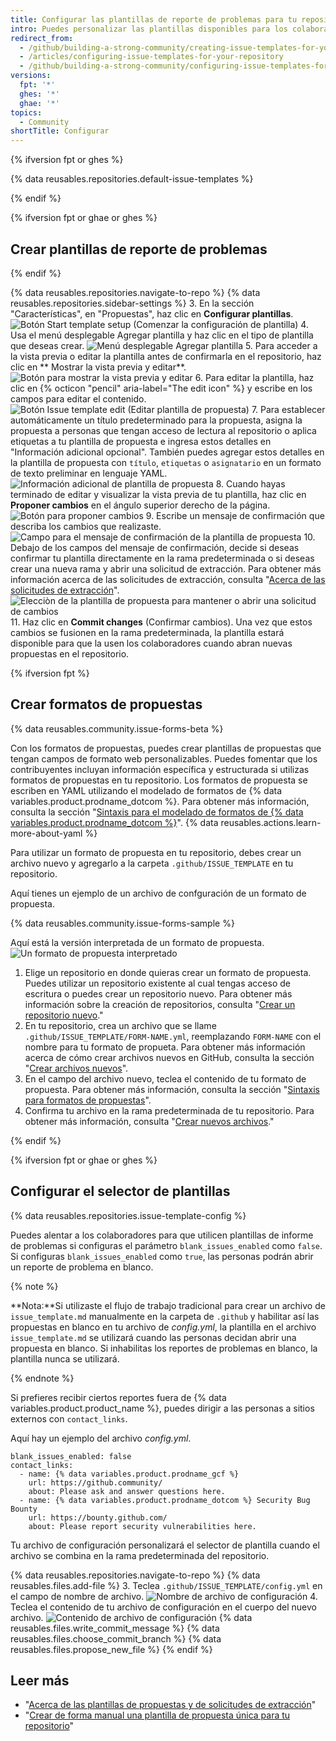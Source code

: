 ```yaml
---
title: Configurar las plantillas de reporte de problemas para tu repositorio
intro: Puedes personalizar las plantillas disponibles para los colaboradores para que las utilicen cuando abren un nuevo reporte de problema en tu repositorio.
redirect_from:
  - /github/building-a-strong-community/creating-issue-templates-for-your-repository
  - /articles/configuring-issue-templates-for-your-repository
  - /github/building-a-strong-community/configuring-issue-templates-for-your-repository
versions:
  fpt: '*'
  ghes: '*'
  ghae: '*'
topics:
  - Community
shortTitle: Configurar
---
```


{% ifversion fpt or ghes %}

{% data reusables.repositories.default-issue-templates %}

{% endif %}

{% ifversion fpt or ghae or ghes %}

## Crear plantillas de reporte de problemas

{% endif %}

{% data reusables.repositories.navigate-to-repo %}
{% data reusables.repositories.sidebar-settings %}
3. En la sección "Características", en "Propuestas", haz clic en **Configurar plantillas**. ![Botón Start template setup (Comenzar la configuración de plantilla)](/assets/images/help/repository/set-up-templates.png)
4. Usa el menú desplegable Agregar plantilla y haz clic en el tipo de plantilla que deseas crear. ![Menú desplegable Agregar plantilla](/assets/images/help/repository/add-template-drop-down-menu.png)
5. Para acceder a la vista previa o editar la plantilla antes de confirmarla en el repositorio, haz clic en ** Mostrar la vista previa y editar**. ![Botón para mostrar la vista previa y editar](/assets/images/help/repository/preview-and-edit-button.png)
6. Para editar la plantilla, haz clic en {% octicon "pencil" aria-label="The edit icon" %} y escribe en los campos para editar el contenido. ![Botón Issue template edit (Editar plantilla de propuesta)](/assets/images/help/repository/issue-template-edit-button.png)
7. Para establecer automáticamente un título predeterminado para la propuesta, asigna la propuesta a personas que tengan acceso de lectura al repositorio o aplica etiquetas a tu plantilla de propuesta e ingresa estos detalles en "Información adicional opcional". También puedes agregar estos detalles en la plantilla de propuesta con `título`, `etiquetas` o `asignatario` en un formato de texto preliminar en lenguaje YAML. ![Información adicional de plantilla de propuesta](/assets/images/help/repository/additional-issue-template-info.png)
8. Cuando hayas terminado de editar y visualizar la vista previa de tu plantilla, haz clic en **Proponer cambios** en el ángulo superior derecho de la página. ![Botón para proponer cambios](/assets/images/help/repository/propose-changes-button.png)
9. Escribe un mensaje de confirmación que describa los cambios que realizaste. ![Campo para el mensaje de confirmación de la plantilla de propuesta](/assets/images/help/repository/issue-template-commit-message-field.png)
10. Debajo de los campos del mensaje de confirmación, decide si deseas confirmar tu plantilla directamente en la rama predeterminada o si deseas crear una nueva rama y abrir una solicitud de extracción. Para obtener más información acerca de las solicitudes de extracción, consulta "[Acerca de las solicitudes de extracción](/articles/about-pull-requests)". ![Elecciòn de la plantilla de propuesta para mantener o abrir una solicitud de cambios](/assets/images/help/repository/issue-template-commit-to-master-or-open-pull-request.png)
11. Haz clic en **Commit changes** (Confirmar cambios). Una vez que estos cambios se fusionen en la rama predeterminada, la plantilla estará disponible para que la usen los colaboradores cuando abran nuevas propuestas en el repositorio.

{% ifversion fpt %}

## Crear formatos de propuestas

{% data reusables.community.issue-forms-beta %}

Con los formatos de propuestas, puedes crear plantillas de propuestas que tengan campos de formato web personalizables. Puedes fomentar que los contribuyentes incluyan información específica y estructurada si utilizas formatos de propuestas en tu repositorio. Los formatos de propuesta se escriben en YAML utilizando el modelado de formatos de {% data variables.product.prodname_dotcom %}. Para obtener más información, consulta la sección "[Sintaxis para el modelado de formatos de {% data variables.product.prodname_dotcom %}](/communities/using-templates-to-encourage-useful-issues-and-pull-requests/syntax-for-githubs-form-schema)". {% data reusables.actions.learn-more-about-yaml %}

Para utilizar un formato de propuesta en tu repositorio, debes crear un archivo nuevo y agregarlo a la carpeta `.github/ISSUE_TEMPLATE` en tu repositorio.

Aquí tienes un ejemplo de un archivo de confguración de un formato de propuesta.

{% data reusables.community.issue-forms-sample %}

Aquí está la versión interpretada de un formato de propuesta.  ![Un formato de propuesta interpretado](/assets/images/help/repository/sample-issue-form.png)

1. Elige un repositorio en donde quieras crear un formato de propuesta. Puedes utilizar un repositorio existente al cual tengas acceso de escritura o puedes crear un repositorio nuevo. Para obtener más información sobre la creación de repositorios, consulta "[Crear un repositorio nuevo](/articles/creating-a-new-repository)."
2. En tu repositorio, crea un archivo que se llame `.github/ISSUE_TEMPLATE/FORM-NAME.yml`, reemplazando `FORM-NAME` con el nombre para tu formato de propueta. Para obtener más información acerca de cómo crear archivos nuevos en GitHub, consulta la sección "[Crear archivos nuevos](/github/managing-files-in-a-repository/creating-new-files)".
3. En el campo del archivo nuevo, teclea el contenido de tu formato de propuesta. Para obtener más información, consulta la sección "[Sintaxis para formatos de propuestas](/communities/using-templates-to-encourage-useful-issues-and-pull-requests/syntax-for-issue-forms)".
4. Confirma tu archivo en la rama predeterminada de tu repositorio. Para obtener más información, consulta "[Crear nuevos archivos](/github/managing-files-in-a-repository/creating-new-files)."

{% endif %}

{% ifversion fpt or ghae or ghes %}
## Configurar el selector de plantillas

{% data reusables.repositories.issue-template-config %}

Puedes alentar a los colaboradores para que utilicen plantillas de informe de problemas si configuras el parámetro `blank_issues_enabled` como `false`. Si configuras `blank_issues_enabled` como `true`, las personas podrán abrir un reporte de problema en blanco.

{% note %}

**Nota:**Si utilizaste el flujo de trabajo tradicional para crear un archivo de `issue_template.md` manualmente en la carpeta de `.github` y habilitar así las propuestas en blanco en tu archivo de *config.yml*, la plantilla en el archivo `issue_template.md` se utilizará cuando las personas decidan abrir una propuesta en blanco. Si inhabilitas los reportes de problemas en blanco, la plantilla nunca se utilizará.

{% endnote %}

Si prefieres recibir ciertos reportes fuera de {% data variables.product.product_name %}, puedes dirigir a las personas a sitios externos con `contact_links`.

Aquí hay un ejemplo del archivo *config.yml*.

```shell
blank_issues_enabled: false
contact_links:
  - name: {% data variables.product.prodname_gcf %}
    url: https://github.community/
    about: Please ask and answer questions here.
  - name: {% data variables.product.prodname_dotcom %} Security Bug Bounty
    url: https://bounty.github.com/
    about: Please report security vulnerabilities here.
```

Tu archivo de configuración personalizará el selector de plantilla cuando el archivo se combina en la rama predeterminada del repositorio.

{% data reusables.repositories.navigate-to-repo %}
{% data reusables.files.add-file %}
3. Teclea `.github/ISSUE_TEMPLATE/config.yml` en el campo de nombre de archivo. ![Nombre de archivo de configuración](/assets/images/help/repository/template-config-file-name.png)
4. Teclea el contenido de tu archivo de configuración en el cuerpo del nuevo archivo. ![Contenido de archivo de configuración](/assets/images/help/repository/template-config-file-content.png)
{% data reusables.files.write_commit_message %}
{% data reusables.files.choose_commit_branch %}
{% data reusables.files.propose_new_file %}
{% endif %}

## Leer más

- "[Acerca de las plantillas de propuestas y de solicitudes de extracción](/articles/about-issue-and-pull-request-templates)"
- "[Crear de forma manual una plantilla de propuesta única para tu repositorio](/articles/manually-creating-a-single-issue-template-for-your-repository)"
